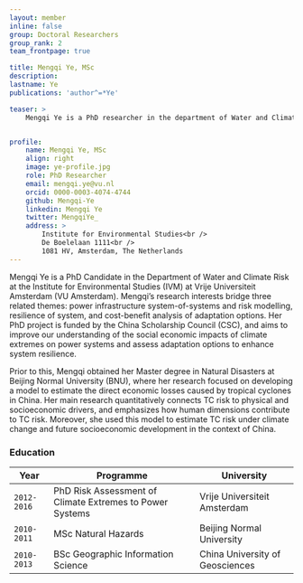 ```yaml
---
layout: member
inline: false
group: Doctoral Researchers
group_rank: 2
team_frontpage: true

title: Mengqi Ye, MSc
description: 
lastname: Ye
publications: 'author^=*Ye'

teaser: >
    Mengqi Ye is a PhD researcher in the department of Water and Climate Risk (WCR) of the Institute for Environmental Studies (IVM) at Vrije Universiteit Amsterdam.


profile:
    name: Mengqi Ye, MSc
    align: right
    image: ye-profile.jpg
    role: PhD Researcher
    email: mengqi.ye@vu.nl
    orcid: 0000-0003-4074-4744
    github: Mengqi-Ye
    linkedin: Mengqi Ye
    twitter: MengqiYe_
    address: >
        Institute for Environmental Studies<br />
        De Boelelaan 1111<br />
        1081 HV, Amsterdam, The Netherlands
---
```


Mengqi Ye is a PhD Candidate in the Department of Water and Climate Risk at the Institute for Environmental Studies (IVM) at Vrije Universiteit Amsterdam (VU Amsterdam). Mengqi’s research interests bridge three related themes: power infrastructure system-of-systems and risk modelling, resilience of system, and cost-benefit analysis of adaptation options. Her PhD project is funded by the China Scholarship Council (CSC), and aims to improve our understanding of the social economic impacts of climate extremes on power systems and assess adaptation options to enhance system resilience.

Prior to this, Mengqi obtained her Master degree in Natural Disasters at Beijing Normal University (BNU), where her research focused on developing a model to estimate the direct economic losses caused by tropical cyclones in China. Her main research quantitatively connects TC risk to physical and socioeconomic drivers, and emphasizes how human dimensions contribute to TC risk. Moreover, she used this model to estimate TC risk under climate change and future socioeconomic development in the context of China.
<br>

### Education 

Year  | Programme | University
-------|-------------------| ----------- 
`2012-2016` | PhD Risk Assessment of Climate Extremes to Power Systems | Vrije Universiteit Amsterdam 
`2010-2011` | MSc Natural Hazards | Beijing Normal University
`2010-2013` | BSc Geographic Information Science | China University of Geosciences
